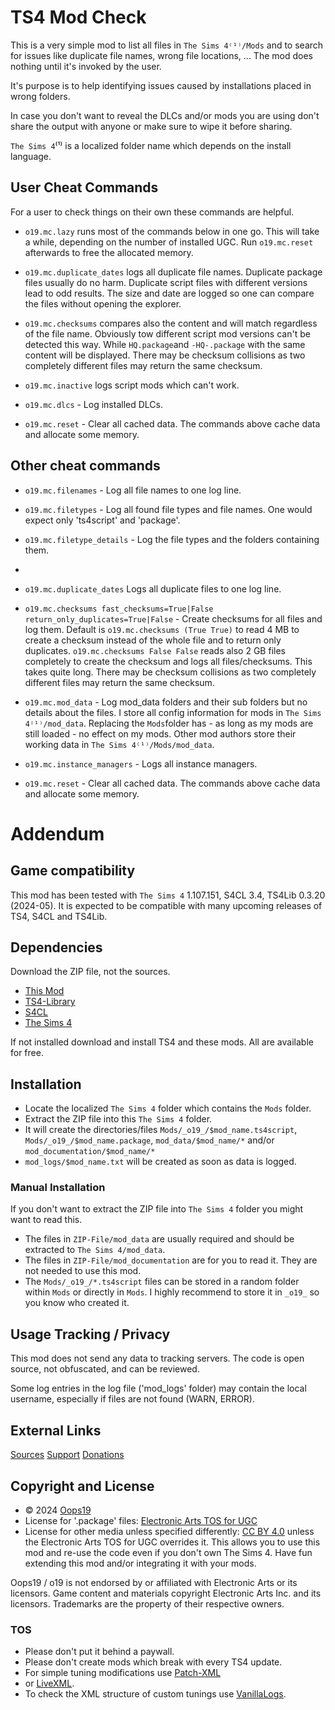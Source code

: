 # TS4 Mod Check

This is a very simple mod to list all files in `The Sims 4⁽¹⁾/Mods` and to search for issues like duplicate file names, wrong file locations, ...
The mod does nothing until it's invoked by the user.

It's purpose is to help identifying issues caused by installations placed in wrong folders.

In case you don't want to reveal the DLCs and/or mods you are using don't share the output with anyone or make sure to wipe it before sharing.


`The Sims 4`⁽¹⁾ is a localized folder name which depends on the install language.


## User Cheat Commands

For a user to check things on their own these commands are helpful.

* `o19.mc.lazy` runs most of the commands below in one go.
This will take a while, depending on the number of installed UGC.
Run `o19.mc.reset` afterwards to free the allocated memory. 

* `o19.mc.duplicate_dates` logs all duplicate file names.
Duplicate package files usually do no harm.
Duplicate script files with different versions lead to odd results.
The size and date are logged so one can compare the files without opening the explorer.

* `o19.mc.checksums` compares also the content and will match regardless of the file name.
Obviously tow different script mod versions can't be detected this way.
While `HQ.package`and `-HQ-.package` with the same content will be displayed.
There may be checksum collisions as two completely different files may return the same checksum.

* `o19.mc.inactive` logs script mods which can't work.

* `o19.mc.dlcs` - Log installed DLCs.

* `o19.mc.reset` - Clear all cached data. The commands above cache data and allocate some memory.


## Other cheat commands

* `o19.mc.filenames` - Log all file names to one log line.

* `o19.mc.filetypes` - Log all found file types and file names. One would expect only 'ts4script' and 'package'.

* `o19.mc.filetype_details` - Log the file types and the folders containing them. 
* 
* `o19.mc.duplicate_dates` Logs all duplicate files to one log line.

* `o19.mc.checksums fast_checksums=True|False return_only_duplicates=True|False` - Create checksums for all files and log them.
Default is `o19.mc.checksums (True True)` to read 4 MB to create a checksum instead of the whole file and to return only duplicates.
`o19.mc.checksums False False` reads also 2 GB files completely to create the checksum and logs all files/checksums. This takes quite long.
There may be checksum collisions as two completely different files may return the same checksum.

* `o19.mc.mod_data` - Log mod_data folders and their sub folders but no details about the files.
I store all config information for mods in `The Sims 4⁽¹⁾/mod_data`.
Replacing the `Mods`folder has - as long as my mods are still loaded - no effect on my mods.
Other mod authors store their working data in `The Sims 4⁽¹⁾/Mods/mod_data`. 

* `o19.mc.instance_managers` - Logs all instance managers.

* `o19.mc.reset` - Clear all cached data. The commands above cache data and allocate some memory.





# Addendum

## Game compatibility
This mod has been tested with `The Sims 4` 1.107.151, S4CL 3.4, TS4Lib 0.3.20 (2024-05).
It is expected to be compatible with many upcoming releases of TS4, S4CL and TS4Lib.

## Dependencies
Download the ZIP file, not the sources.
* [This Mod](../../releases/latest)
* [TS4-Library](https://github.com/Oops19/TS4-Library/releases/latest)
* [S4CL](https://github.com/ColonolNutty/Sims4CommunityLibrary/releases/latest)
* [The Sims 4](https://www.ea.com/games/the-sims/the-sims-4)

If not installed download and install TS4 and these mods.
All are available for free.

## Installation
* Locate the localized `The Sims 4` folder which contains the `Mods` folder.
* Extract the ZIP file into this `The Sims 4` folder.
* It will create the directories/files `Mods/_o19_/$mod_name.ts4script`, `Mods/_o19_/$mod_name.package`, `mod_data/$mod_name/*` and/or `mod_documentation/$mod_name/*`
* `mod_logs/$mod_name.txt` will be created as soon as data is logged.

### Manual Installation
If you don't want to extract the ZIP file into `The Sims 4` folder you might want to read this. 
* The files in `ZIP-File/mod_data` are usually required and should be extracted to `The Sims 4/mod_data`.
* The files in `ZIP-File/mod_documentation` are for you to read it. They are not needed to use this mod.
* The `Mods/_o19_/*.ts4script` files can be stored in a random folder within `Mods` or directly in `Mods`. I highly recommend to store it in `_o19_` so you know who created it.

## Usage Tracking / Privacy
This mod does not send any data to tracking servers. The code is open source, not obfuscated, and can be reviewed.

Some log entries in the log file ('mod_logs' folder) may contain the local username, especially if files are not found (WARN, ERROR).

## External Links
[Sources](https://github.com/Oops19/)
[Support](https://discord.gg/d8X9aQ3jbm)
[Donations](https://www.patreon.com/o19)

## Copyright and License
* © 2024 [Oops19](https://github.com/Oops19)
* License for '.package' files: [Electronic Arts TOS for UGC](https://tos.ea.com/legalapp/WEBTERMS/US/en/PC/)  
* License for other media unless specified differently: [CC BY 4.0](https://creativecommons.org/licenses/by/4.0/) unless the Electronic Arts TOS for UGC overrides it.
This allows you to use this mod and re-use the code even if you don't own The Sims 4.
Have fun extending this mod and/or integrating it with your mods.

Oops19 / o19 is not endorsed by or affiliated with Electronic Arts or its licensors.
Game content and materials copyright Electronic Arts Inc. and its licensors. 
Trademarks are the property of their respective owners.

### TOS
* Please don't put it behind a paywall.
* Please don't create mods which break with every TS4 update.
* For simple tuning modifications use [Patch-XML](https://github.com/Oops19/TS4-PatchXML) 
* or [LiveXML](https://github.com/Oops19/TS4-LiveXML).
* To check the XML structure of custom tunings use [VanillaLogs](https://github.com/Oops19/TS4-VanillaLogs).
